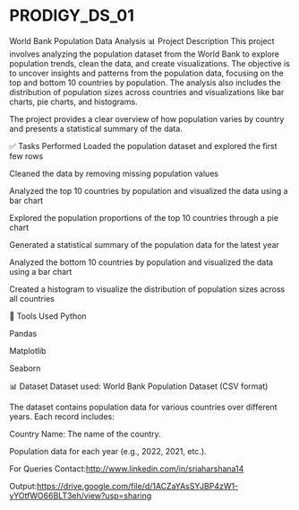 # PRODIGY_DS_01
World Bank Population Data Analysis 📊
Project Description
This project involves analyzing the population dataset from the World Bank to explore population trends, clean the data, and create visualizations. The objective is to uncover insights and patterns from the population data, focusing on the top and bottom 10 countries by population. The analysis also includes the distribution of population sizes across countries and visualizations like bar charts, pie charts, and histograms.

The project provides a clear overview of how population varies by country and presents a statistical summary of the data.

✅ Tasks Performed
Loaded the population dataset and explored the first few rows

Cleaned the data by removing missing population values

Analyzed the top 10 countries by population and visualized the data using a bar chart

Explored the population proportions of the top 10 countries through a pie chart

Generated a statistical summary of the population data for the latest year

Analyzed the bottom 10 countries by population and visualized the data using a bar chart

Created a histogram to visualize the distribution of population sizes across all countries

🧰 Tools Used
Python

Pandas

Matplotlib

Seaborn

📊 Dataset
Dataset used: World Bank Population Dataset (CSV format)

The dataset contains population data for various countries over different years. Each record includes:

Country Name: The name of the country.

Population data for each year (e.g., 2022, 2021, etc.).

For Queries Contact:http://www.linkedin.com/in/sriaharshana14

Output:https://drive.google.com/file/d/1ACZaYAsSYJBP4zW1-yYOtfWO66BLT3eh/view?usp=sharing
